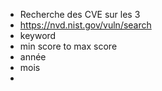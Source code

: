 - Recherche des CVE sur les 3 
- https://nvd.nist.gov/vuln/search
- keyword
- min score to max score
- année
- mois
- 